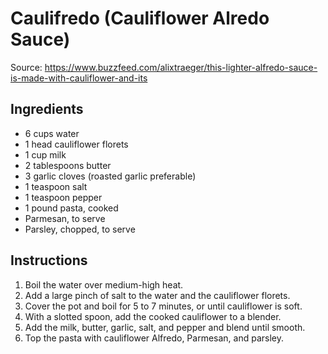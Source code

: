 # Caulifredo (Cauliflower Alredo Sauce)

Source: https://www.buzzfeed.com/alixtraeger/this-lighter-alfredo-sauce-is-made-with-cauliflower-and-its

## Ingredients

* 6 cups water
* 1 head cauliflower florets
* 1 cup milk
* 2 tablespoons butter
* 3 garlic cloves (roasted garlic preferable)
* 1 teaspoon salt
* 1 teaspoon pepper
* 1 pound pasta, cooked
* Parmesan, to serve
* Parsley, chopped, to serve

## Instructions

1. Boil the water over medium-high heat.
2. Add a large pinch of salt to the water and the cauliflower florets.
3. Cover the pot and boil for 5 to 7 minutes, or until cauliflower is soft.
4. With a slotted spoon, add the cooked cauliflower to a blender.
5. Add the milk, butter, garlic, salt, and pepper and blend until smooth.
6. Top the pasta with cauliflower Alfredo, Parmesan, and parsley.
